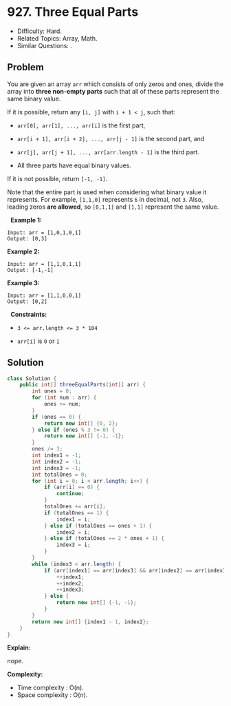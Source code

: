 # 927. Three Equal Parts

- Difficulty: Hard.
- Related Topics: Array, Math.
- Similar Questions: .

## Problem

You are given an array ```arr``` which consists of only zeros and ones, divide the array into **three non-empty parts** such that all of these parts represent the same binary value.

If it is possible, return any ```[i, j]``` with ```i + 1 < j```, such that:


	
- ```arr[0], arr[1], ..., arr[i]``` is the first part,
	
- ```arr[i + 1], arr[i + 2], ..., arr[j - 1]``` is the second part, and
	
- ```arr[j], arr[j + 1], ..., arr[arr.length - 1]``` is the third part.
	
- All three parts have equal binary values.


If it is not possible, return ```[-1, -1]```.

Note that the entire part is used when considering what binary value it represents. For example, ```[1,1,0]``` represents ```6``` in decimal, not ```3```. Also, leading zeros **are allowed**, so ```[0,1,1]``` and ```[1,1]``` represent the same value.

 
**Example 1:**
```
Input: arr = [1,0,1,0,1]
Output: [0,3]
```

**Example 2:**
```
Input: arr = [1,1,0,1,1]
Output: [-1,-1]
```

**Example 3:**
```
Input: arr = [1,1,0,0,1]
Output: [0,2]
```
 
**Constraints:**


	
- ```3 <= arr.length <= 3 * 104```
	
- ```arr[i]``` is ```0``` or ```1```



## Solution

```java
class Solution {
    public int[] threeEqualParts(int[] arr) {
        int ones = 0;
        for (int num : arr) {
            ones += num;
        }
        if (ones == 0) {
            return new int[] {0, 2};
        } else if (ones % 3 != 0) {
            return new int[] {-1, -1};
        }
        ones /= 3;
        int index1 = -1;
        int index2 = -1;
        int index3 = -1;
        int totalOnes = 0;
        for (int i = 0; i < arr.length; i++) {
            if (arr[i] == 0) {
                continue;
            }
            totalOnes += arr[i];
            if (totalOnes == 1) {
                index1 = i;
            } else if (totalOnes == ones + 1) {
                index2 = i;
            } else if (totalOnes == 2 * ones + 1) {
                index3 = i;
            }
        }
        while (index3 < arr.length) {
            if (arr[index1] == arr[index3] && arr[index2] == arr[index3]) {
                ++index1;
                ++index2;
                ++index3;
            } else {
                return new int[] {-1, -1};
            }
        }
        return new int[] {index1 - 1, index2};
    }
}
```

**Explain:**

nope.

**Complexity:**

* Time complexity : O(n).
* Space complexity : O(n).
